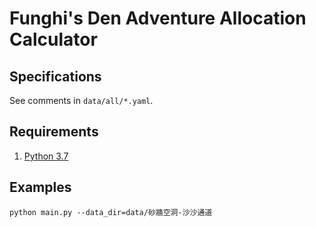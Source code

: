 # Funghi's Den Adventure Allocation Calculator

## Specifications

See comments in `data/all/*.yaml`.

## Requirements

1. [Python 3.7](https://www.anaconda.com/download/)

## Examples

```shell
python main.py --data_dir=data/砂牆空洞-沙沙通道
```
